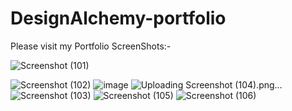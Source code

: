 # DesignAlchemy-portfolio
Please visit my Portfolio
ScreenShots:-

![Screenshot (101)](https://github.com/Mdreyazansari-0786/DesignAlchemy-portfolio/assets/103939454/2deef1ea-770e-42fd-a33b-f08ad1447757)

![Screenshot (102)](https://github.com/Mdreyazansari-0786/DesignAlchemy-portfolio/assets/103939454/08df345c-a7b4-4a6b-9cb9-05da2ce6b6aa)
![image](https://github.com/Mdreyazansari-0786/DesignAlchemy-portfolio/assets/103939454/90ca2d5a-5c76-4764-87d1-8d799ed07ee4)
![Uploading Screenshot (104).png…]()
![Screenshot (103)](https://github.com/Mdreyazansari-0786/DesignAlchemy-portfolio/assets/103939454/e02a7d98-10d5-4299-b3dc-08694e62fa62)
![Screenshot (105)](https://github.com/Mdreyazansari-0786/DesignAlchemy-portfolio/assets/103939454/d6af21a5-20fb-4098-91d2-4dc071664d95)
![Screenshot (106)](https://github.com/Mdreyazansari-0786/DesignAlchemy-portfolio/assets/103939454/95a1b956-64d5-40cc-a3e1-58e36c3805f8)
